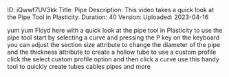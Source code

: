 ID: iQwwf7UV3kk
Title: Pipe
Description: This video takes a quick look at the Pipe Tool in Plasticity.
Duration: 40
Version: 
Uploaded: 2023-04-16

yum yum Floyd here with a quick look at
the pipe tool in Plasticity to use the
pipe tool start by selecting a curve and
pressing the P key on the keyboard you
can adjust the section size attribute to
change the diameter of the pipe and the
thickness attribute to create a hollow
tube
to use a custom profile click the select
custom profile option and then click a
curve use this handy tool to quickly
create tubes cables pipes and more